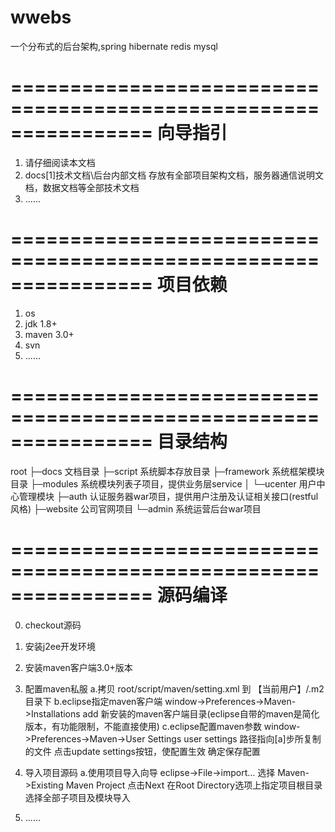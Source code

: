 # wwebs
一个分布式的后台架构,spring hibernate redis mysql

================================================================
向导指引
================================================================
1. 请仔细阅读本文档
2. docs\[1]技术文档\后台内部文档 存放有全部项目架构文档，服务器通信说明文档，数据文档等全部技术文档
3. ......

================================================================
项目依赖
================================================================
1.  os
2.  jdk 1.8+
3.  maven 3.0+
4.  svn
5.  ......

================================================================
目录结构
================================================================

root
├─docs      文档目录
├─script    系统脚本存放目录
├─framework 系统框架模块目录
├─modules   系统模块列表子项目，提供业务层service
│  └─ucenter    用户中心管理模块
├─auth      认证服务器war项目，提供用户注册及认证相关接口(restful 风格)
├─website   公司官网项目
└─admin     系统运营后台war项目

================================================================
源码编译
================================================================

0.  checkout源码

1.  安装j2ee开发环境

2.  安装maven客户端3.0+版本

3.  配置maven私服
    a.拷贝 root/script/maven/setting.xml 到 【当前用户】/.m2 目录下
    b.eclipse指定maven客户端 
        window->Preferences->Maven->Installations
        add 新安装的maven客户端目录(eclipse自带的maven是简化版本，有功能限制，不能直接使用)
    c.eclipse配置maven参数
        window->Preferences->Maven->User Settings
        user settings 路径指向[a]步所复制的文件
        点击update settings按钮，使配置生效
        确定保存配置

4.  导入项目源码
    a.使用项目导入向导
        eclipse->File->import...
        选择 Maven->Existing Maven Project  点击Next
        在Root Directory选项上指定项目根目录
        选择全部子项目及模块导入

5.  ......
